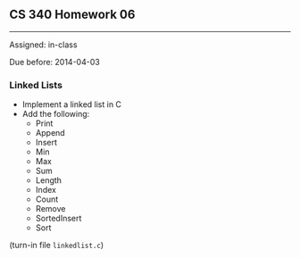 ## CS 340 Homework 06
----

Assigned: in-class

Due before: 2014-04-03

### Linked Lists

* Implement a linked list in C
* Add the following:
    * Print
    * Append
    * Insert
    * Min
    * Max
    * Sum
    * Length
    * Index
    * Count
    * Remove
    * SortedInsert
    * Sort

(turn-in file ````linkedlist.c````)
